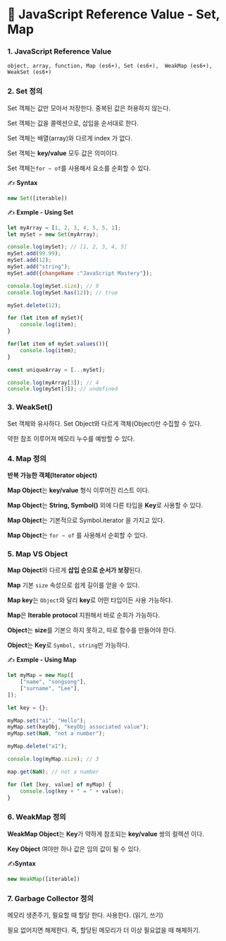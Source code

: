 # 📄 JavaScript Reference Value - Set, Map

### 1. JavaScript Reference Value

`object, array, function, Map (es6+), Set (es6+),  WeakMap (es6+), WeakSet (es6+)`

### 2. Set 정의

Set 객체는 값만 모아서 저장한다. 중복된 값은 허용하지 않는다.

Set 객체는 값을 콜렉션으로, 삽입을 순서대로 한다.

Set 객체는 배열\(array\)와 다르게 index 가 없다.

Set 객체는 **key/value** 모두 값은 의미이다.

Set 객체는`for ~ of`를 사용해서 요소를 순회할 수 있다.

✍ **Syntax**

```javascript
new Set([iterable])
```

✍ **Exmple - Using Set**

```javascript
let myArray = [1, 2, 3, 4, 5, 5, 1];
let mySet = new Set(myArray);

console.log(mySet); // [1, 2, 3, 4, 5]
mySet.add(99.99);
mySet.add(12);
mySet.add("string");
mySet.add({changeName :"JavaScript Mastery"});

console.log(mySet.size); // 9
console.log(mySet.has(12)); // true

mySet.delete(12);

for (let item of mySet){
	console.log(item);
}

for(let item of mySet.values()){
	console.log(item);
}

const uniqueArray = [...mySet];

console.log(myArray[3]); // 4
console.log(mySet[3]); // undefined
```

### 3. WeakSet\(\)

Set 객체와 유사하다. Set Object와 다르게 객체\(Object\)만 수집할 수 있다.

약한 참조 이루어져 메모리 누수를 예방할 수 있다.

### 4. Map 정의

**반복 가능한 객체\(Iterator object\)**

**Map Object**는 **key/value** 형식 이루어진 리스트 이다.

**Map Object**는 **String, Symbol\(\)** 외에 다른 타입을 **Key**로 사용할 수 있다.

**Map Object**는 기본적으로 Symbol.iterator 을 가지고 있다.

**Map Object**는 `for ~ of` 를 사용해서 순회할 수 있다.

### 5. Map VS Object

**Map Object**와 다르게 **삽입 순으로 순서가 보장**된다.

**Map** 기본 `size` 속성으로 쉽게 길이를 얻을 수 있다.

**Map key**는 `Object`와 달리 **key**로 어떤 타입이든 사용 가능하다.

**Map**은 **Iterable protocol** 지원해서 바로 순회가 가능하다.

**Object**는 **size**를 기본으 하지 못하고, 따로 함수를 만들어야 한다.

**Object**는 **Key**로 `Symbol, string`만 가능하다.

✍ **Exmple - Using Map**

```javascript
let myMap = new Map([
	["name", "songsong"],
	["surname", "Lee"],
]);

let key = {};

myMap.set("a1", "Hello");
myMap.set(keyObj, "keyObj associated value");
myMap.set(NaN, "not a number");

myMap.delete("a1");

console.log(myMap.size); // 3

map.get(NaN); // not a number

for (let [key, value] of myMap) {
	console.log(key + " = " + value); 
}
```

### 6. WeakMap 정의

**WeakMap Object**는 **Key**가 약하게 참조되는 **key/value** 쌍의 컬렉션 이다.

**Key Object** 여야만 하나 값은 임의 값이 될 수 있다.

✍**Syntax**

```javascript
new WeakMap([iterable])
```

### 7. Garbage Collector 정의

메모리 생존주기, 필요할 때 할당 한다. 사용한다. \(읽기, 쓰기\)

필요 없어지면 해제한다. 즉, 할당된 메모리가 더 이상 필요없을 때 해체하기.

